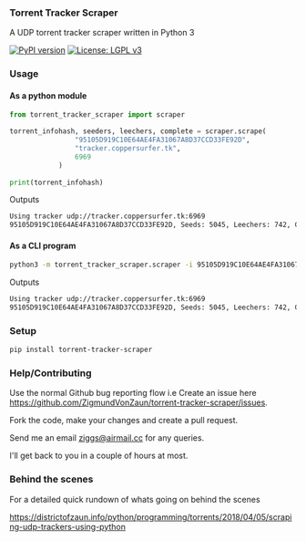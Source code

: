 ### Torrent Tracker Scraper

A UDP torrent tracker scraper written in Python 3 

[![PyPI version](https://badge.fury.io/py/torrent-tracker-scraper.svg)](https://badge.fury.io/py/torrent-tracker-scraper)
[![License: LGPL v3](https://img.shields.io/badge/License-LGPL%20v3-blue.svg)](https://www.gnu.org/licenses/lgpl-3.0)

### Usage

#### As a python module
```python
from torrent_tracker_scraper import scraper

torrent_infohash, seeders, leechers, complete = scraper.scrape(
                "95105D919C10E64AE4FA31067A8D37CCD33FE92D",
                "tracker.coppersurfer.tk",
                6969
            )
            
print(torrent_infohash)
```

Outputs 

```bash
Using tracker udp://tracker.coppersurfer.tk:6969
95105D919C10E64AE4FA31067A8D37CCD33FE92D, Seeds: 5045, Leechers: 742, Completed: 79802
```


#### As a CLI program

```bash
python3 -m torrent_tracker_scraper.scraper -i 95105D919C10E64AE4FA31067A8D37CCD33FE92D -t tracker.coppersurfer.tk -p 6969
```

Outputs 
```bash
Using tracker udp://tracker.coppersurfer.tk:6969
95105D919C10E64AE4FA31067A8D37CCD33FE92D, Seeds: 5045, Leechers: 742, Completed: 79802
```

### Setup

```bash
pip install torrent-tracker-scraper
```

### Help/Contributing

Use the normal Github bug reporting flow i.e Create an issue here 
<https://github.com/ZigmundVonZaun/torrent-tracker-scraper/issues>.

Fork the code, make your changes and create a pull request.

Send me an email <ziggs@airmail.cc> for any queries.
 
I'll get back to you in a couple of hours at most.


### Behind the scenes

For a detailed quick rundown of whats going on behind the scenes

<https://districtofzaun.info/python/programming/torrents/2018/04/05/scraping-udp-trackers-using-python>

